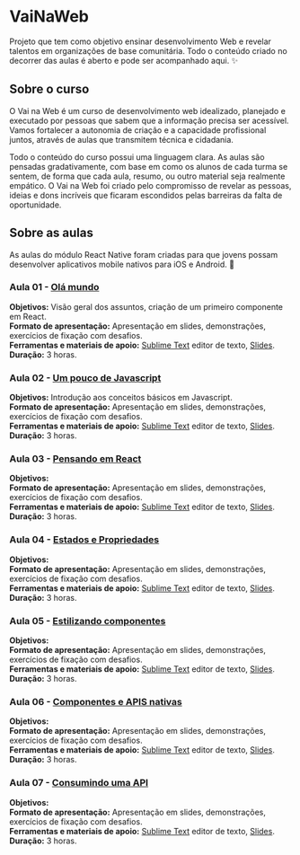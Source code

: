 # VaiNaWeb

Projeto que tem como objetivo ensinar desenvolvimento Web e revelar talentos em organizações de base comunitária. Todo o conteúdo criado no decorrer das aulas é aberto e pode ser acompanhado aqui. :sparkles:

## Sobre o curso

O Vai na Web é um curso de desenvolvimento web idealizado, planejado e executado por pessoas que sabem que a informação precisa ser acessível. Vamos fortalecer a autonomia de criação e a capacidade profissional juntos, através de aulas que transmitem técnica e cidadania.

Todo o conteúdo do curso possui uma linguagem clara. As aulas são pensadas gradativamente, com base em como os alunos de cada turma se sentem, de forma que cada aula, resumo, ou outro material seja realmente empático. O Vai na Web foi criado pelo compromisso de revelar as pessoas, ideias e dons incríveis que ficaram escondidos pelas barreiras da falta de oportunidade.

## Sobre as aulas

As aulas do módulo React Native foram criadas para que jovens possam desenvolver aplicativos mobile nativos para iOS e Android. :rocket:

### Aula 01 - [Olá mundo](aulas/aula01/aula.md)

**Objetivos:** Visão geral dos assuntos, criação de um primeiro componente em React. <br>
**Formato de apresentação:** Apresentação em slides, demonstrações, exercícios de fixação com desafios. <br>
**Ferramentas e materiais de apoio:** [Sublime Text](http://www.sublimetext.com/) editor de texto, [Slides](https://slides.com/vainaweb/react-native-01/).<br>
**Duração:** 3 horas.

### Aula 02 - [Um pouco de Javascript](aulas/aula02/aula.md)

**Objetivos:** Introdução aos conceitos básicos em Javascript. <br>
**Formato de apresentação:** Apresentação em slides, demonstrações, exercícios de fixação com desafios. <br>
**Ferramentas e materiais de apoio:** [Sublime Text](http://www.sublimetext.com/) editor de texto, [Slides](https://slides.com/vainaweb/react-native-02/).<br>
**Duração:** 3 horas.

### Aula 03 - [Pensando em React](aulas/aula03/aula.md)

**Objetivos:** <br>
**Formato de apresentação:** Apresentação em slides, demonstrações, exercícios de fixação com desafios. <br>
**Ferramentas e materiais de apoio:** [Sublime Text](http://www.sublimetext.com/) editor de texto, [Slides](https://slides.com/vainaweb/react-native-03/).<br>
**Duração:** 3 horas.

### Aula 04 - [Estados e Propriedades](aulas/aula04/aula.md)

**Objetivos:** <br>
**Formato de apresentação:** Apresentação em slides, demonstrações, exercícios de fixação com desafios. <br>
**Ferramentas e materiais de apoio:** [Sublime Text](http://www.sublimetext.com/) editor de texto, [Slides](https://slides.com/vainaweb/react-native-04/).<br>
**Duração:** 3 horas.

### Aula 05 - [Estilizando componentes](aulas/aula05/aula.md)

**Objetivos:** <br>
**Formato de apresentação:** Apresentação em slides, demonstrações, exercícios de fixação com desafios. <br>
**Ferramentas e materiais de apoio:** [Sublime Text](http://www.sublimetext.com/) editor de texto, [Slides](https://slides.com/vainaweb/react-native-05/).<br>
**Duração:** 3 horas.

### Aula 06 - [Componentes e APIS nativas](aulas/aula06/aula.md)

**Objetivos:** <br>
**Formato de apresentação:** Apresentação em slides, demonstrações, exercícios de fixação com desafios. <br>
**Ferramentas e materiais de apoio:** [Sublime Text](http://www.sublimetext.com/) editor de texto, [Slides](https://slides.com/vainaweb/react-native-06/).<br>
**Duração:** 3 horas.

### Aula 07 - [Consumindo uma API](aulas/aula07/aula.md)

**Objetivos:** <br>
**Formato de apresentação:** Apresentação em slides, demonstrações, exercícios de fixação com desafios. <br>
**Ferramentas e materiais de apoio:** [Sublime Text](http://www.sublimetext.com/) editor de texto, [Slides](https://slides.com/vainaweb/react-native-07/).<br>
**Duração:** 3 horas.
